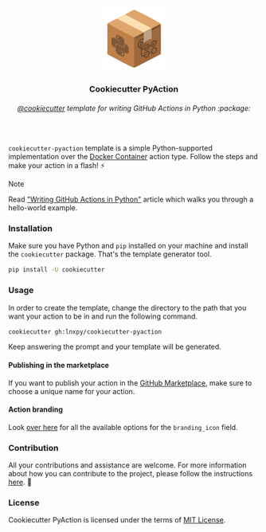 <p align="center">
    <img src="assets/logo.svg" width="130">
    <h3 align="center">Cookiecutter PyAction</h3>
    <h6 align="center"><a href="https://github.com/cookiecutter">@cookiecutter</a> template for writing GitHub Actions in Python :package:</h6>
</p><br>

`cookiecutter-pyaction` template is a simple Python-supported implementation over the [Docker Container](https://docs.github.com/en/actions/creating-actions/creating-a-docker-container-action) action type. Follow the steps and make your action in a flash! :zap:

> [!NOTE]  
> Read ["Writing GitHub Actions in Python"](https://imsadra.me/writing-github-actions-in-python) article which walks you through a hello-world example.

### Installation
Make sure you have Python and `pip` installed on your machine and install the `cookiecutter` package. That's the template generator tool.

```sh
pip install -U cookiecutter
```

### Usage
In order to create the template, change the directory to the path that you want your action to be in and run the following command.

```sh
cookiecutter gh:lnxpy/cookiecutter-pyaction
```

Keep answering the prompt and your template will be generated.

#### Publishing in the marketplace
If you want to publish your action in the [GitHub Marketplace](https://github.com/marketplace), make sure to choose a unique name for your action.

#### Action branding
Look [over here](https://docs.github.com/en/actions/creating-actions/metadata-syntax-for-github-actions#brandingicon) for all the available options for the `branding_icon` field.

### Contribution
All your contributions and assistance are welcome. For more information about how you can contribute to the project, please follow the instructions [here](CONTRIBUTING.md). :beers:

### License
Cookiecutter PyAction is licensed under the terms of [MIT License](LICENSE).
